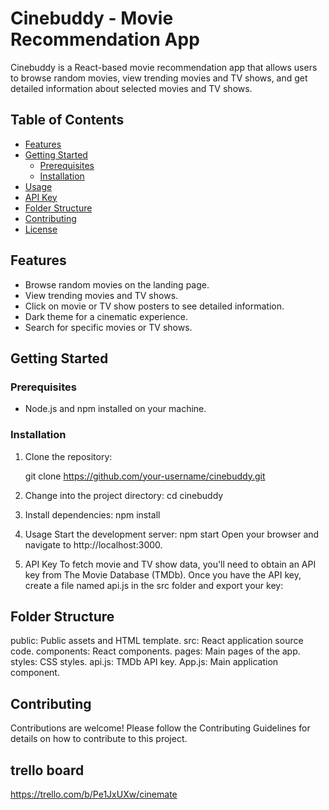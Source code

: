 # Cinebuddy - Movie Recommendation App

Cinebuddy is a React-based movie recommendation app that allows users to browse random movies, view trending movies and TV shows, and get detailed information about selected movies and TV shows.

## Table of Contents

- [Features](#features)
- [Getting Started](#getting-started)
  - [Prerequisites](#prerequisites)
  - [Installation](#installation)
- [Usage](#usage)
- [API Key](#api-key)
- [Folder Structure](#folder-structure)
- [Contributing](#contributing)
- [License](#license)

## Features

- Browse random movies on the landing page.
- View trending movies and TV shows.
- Click on movie or TV show posters to see detailed information.
- Dark theme for a cinematic experience.
- Search for specific movies or TV shows.

## Getting Started

### Prerequisites

- Node.js and npm installed on your machine.

### Installation

1. Clone the repository:

   
   git clone https://github.com/your-username/cinebuddy.git

2. Change into the project directory: cd cinebuddy

3. Install dependencies: npm install

4. Usage
   Start the development server: npm start
   Open your browser and navigate to http://localhost:3000.

5. API Key
To fetch movie and TV show data, you'll need to obtain an API key from The Movie Database (TMDb). Once you have the API key, create a file named api.js in the src folder and export your key:   

## Folder Structure
  public: Public assets and HTML template.
  src: React application source code.
     components: React components.
     pages: Main pages of the app.
     styles: CSS styles.
     api.js: TMDb API key.
     App.js: Main application component.

## Contributing
Contributions are welcome! Please follow the Contributing Guidelines for details on how to contribute to this project.
## trello board
https://trello.com/b/Pe1JxUXw/cinemate